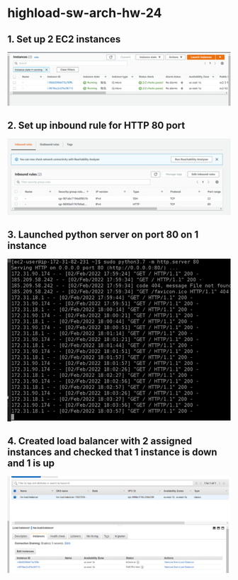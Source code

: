 # highload-sw-arch-hw-24

## 1. Set up 2 EC2 instances
![alt text](./images/ec2-instances.png)

## 2. Set up inbound rule for HTTP 80 port
![alt text](./images/inbound-rule-instance.png)

## 3. Launched python server on port 80 on 1 instance
![alt text](./images/ec2-healthcheck.png)

## 4. Created load balancer with 2 assigned instances and checked that 1 instance is down and 1 is up
![alt text](./images/load-balancer.png)
